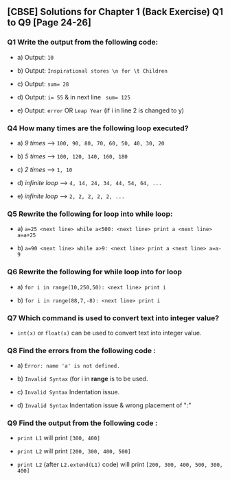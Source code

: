 ## [CBSE] Solutions for Chapter 1 (Back Exercise) Q1 to Q9 [Page 24-26]
 
### Q1 Write the output from the following code:
    
* a) Output: ``` 10 ```

* b) Output: ``` Inspirational stores \n for \t Children ```

* c) Output: ``` sum= 28 ```

* d) Output: ``` i= 55 ``` & in next line ``` sum= 125```

* e) Output: ``` error ``` OR ``` Leap Year ``` (if i in line 2 is changed to y)

### Q4 How many times are the following loop executed?

* a) <i>9 times</i> --> ``` 100, 90, 80, 70, 60, 50, 40, 30, 20 ```

* b) <i>5 times</i> --> ``` 100, 120, 140, 160, 180 ```

* c) <i>2 times</i> --> ``` 1, 10 ```

* d) <i>infinite loop</i> --> ``` 4, 14, 24, 34, 44, 54, 64, ... ```

* e) <i>infinite loop</i> --> ``` 2, 2, 2, 2, 2, ... ```

### Q5 Rewrite the following for loop into while loop:

* a) ```a=25 <next line>
     while a<500: <next line>
         print a <next line>
         a=a+25 ```
         
* b) ``` a=90 <next line>
     while a>9: <next line>
         print a <next line>
         a=a-9 ```
         
### Q6 Rewrite the following for while loop into for loop

* a) ``` for i in range(10,250,50): <next line> print i ```

* b) ``` for i in range(88,7,-8): <next line> print i ```

### Q7 Which command is used to convert text into integer value? 

* ```int(x)``` or ```float(x)``` can be used to convert text into integer value.

### Q8 Find the errors from the following code : 

* a) ``` Error: name 'a' is not defined. ```

* b) ``` Invalid Syntax ``` (for i in <b>range</b> is to be used.

* c) ``` Invalid Syntax ``` Indentation issue.

* d) ``` Invalid Syntax ``` Indentation issue & wrong placement of ":"

### Q9 Find the output from the following code : 

* ```print L1``` will print ``` [300, 400] ```

* ```print L2``` will print ``` [200, 300, 400, 500] ```

* ```print L2``` (after ```L2.extend(L1)``` code) will print ``` [200, 300, 400, 500, 300, 400] ```
